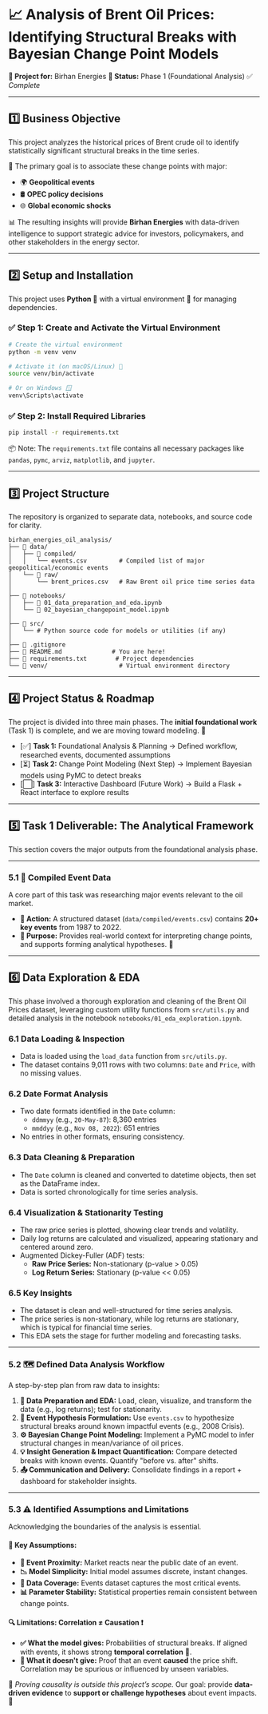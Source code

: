 # 📈 **Analysis of Brent Oil Prices: Identifying Structural Breaks with Bayesian Change Point Models**

**🏢 Project for:** Birhan Energies
**📌 Status:** Phase 1 (Foundational Analysis) ✅ *Complete*

---

## 1️⃣ **Business Objective**

This project analyzes the historical prices of Brent crude oil to identify statistically significant structural breaks in the time series.

🎯 The primary goal is to associate these change points with major:

* 🌍 **Geopolitical events**
* 🛢️ **OPEC policy decisions**
* 🌐 **Global economic shocks**

📊 The resulting insights will provide **Birhan Energies** with data-driven intelligence to support strategic advice for investors, policymakers, and other stakeholders in the energy sector.

---

## 2️⃣ **Setup and Installation**

This project uses **Python 🐍** with a virtual environment 🧪 for managing dependencies.

### ✅ Step 1: Create and Activate the Virtual Environment

```bash
# Create the virtual environment
python -m venv venv

# Activate it (on macOS/Linux) 🐧
source venv/bin/activate

# Or on Windows 🪟
venv\Scripts\activate
```

### ✅ Step 2: Install Required Libraries

```bash
pip install -r requirements.txt
```

📦 Note: The `requirements.txt` file contains all necessary packages like `pandas`, `pymc`, `arviz`, `matplotlib`, and `jupyter`.

---

## 3️⃣ **Project Structure**

The repository is organized to separate data, notebooks, and source code for clarity.

```
birhan_energies_oil_analysis/
├── 📂 data/
│   ├── 📄 compiled/
│   │   └── events.csv         # Compiled list of major geopolitical/economic events
│   └── 📄 raw/
│       └── brent_prices.csv   # Raw Brent oil price time series data
│
├── 📂 notebooks/
│   ├── 📓 01_data_preparation_and_eda.ipynb
│   └── 📓 02_bayesian_changepoint_model.ipynb
│
├── 📂 src/
│   └── # Python source code for models or utilities (if any)
│
├── 📜 .gitignore
├── 📜 README.md              # You are here!
├── 📜 requirements.txt        # Project dependencies
└── 🧪 venv/                    # Virtual environment directory
```

---

## 4️⃣ **Project Status & Roadmap**

The project is divided into three main phases. The **initial foundational work** (Task 1) is complete, and we are moving toward modeling. 🚀

* \[✅] **Task 1:** Foundational Analysis & Planning
    → Defined workflow, researched events, documented assumptions
* \[⏳] **Task 2:** Change Point Modeling (Next Step)
    → Implement Bayesian models using PyMC to detect breaks
* \[⬜] **Task 3:** Interactive Dashboard (Future Work)
    → Build a Flask + React interface to explore results

---

## 5️⃣ **Task 1 Deliverable: The Analytical Framework**

This section covers the major outputs from the foundational analysis phase.

---

### 5.1 📅 **Compiled Event Data**

A core part of this task was researching major events relevant to the oil market.

* **📂 Action:** A structured dataset (`data/compiled/events.csv`) contains **20+ key events** from 1987 to 2022.
* **📌 Purpose:** Provides real-world context for interpreting change points, and supports forming analytical hypotheses. 🧠

---

## 6️⃣ **Data Exploration & EDA**

This phase involved a thorough exploration and cleaning of the Brent Oil Prices dataset, leveraging custom utility functions from `src/utils.py` and detailed analysis in the notebook `notebooks/01_eda_exploration.ipynb`.

### 6.1 **Data Loading & Inspection**

- Data is loaded using the `load_data` function from `src/utils.py`.
- The dataset contains 9,011 rows with two columns: `Date` and `Price`, with no missing values.

### 6.2 **Date Format Analysis**

- Two date formats identified in the `Date` column:
    - `ddmmyy` (e.g., `20-May-87`): 8,360 entries
    - `mmddyy` (e.g., `Nov 08, 2022`): 651 entries
- No entries in other formats, ensuring consistency.

### 6.3 **Data Cleaning & Preparation**

- The `Date` column is cleaned and converted to datetime objects, then set as the DataFrame index.
- Data is sorted chronologically for time series analysis.

### 6.4 **Visualization & Stationarity Testing**

- The raw price series is plotted, showing clear trends and volatility.
- Daily log returns are calculated and visualized, appearing stationary and centered around zero.
- Augmented Dickey-Fuller (ADF) tests:
    - **Raw Price Series:** Non-stationary (p-value > 0.05)
    - **Log Return Series:** Stationary (p-value << 0.05)

### 6.5 **Key Insights**

- The dataset is clean and well-structured for time series analysis.
- The price series is non-stationary, while log returns are stationary, which is typical for financial time series.
- This EDA sets the stage for further modeling and forecasting tasks.

---

### 5.2 🗺️ **Defined Data Analysis Workflow**

A step-by-step plan from raw data to insights:

1. **🧹 Data Preparation and EDA:**
     Load, clean, visualize, and transform the data (e.g., log returns); test for stationarity.
2. **🤔 Event Hypothesis Formulation:**
     Use `events.csv` to hypothesize structural breaks around known impactful events (e.g., 2008 Crisis).
3. **⚙️ Bayesian Change Point Modeling:**
     Implement a PyMC model to infer structural changes in mean/variance of oil prices.
4. **💡 Insight Generation & Impact Quantification:**
     Compare detected breaks with known events. Quantify "before vs. after" shifts.
5. **📤 Communication and Delivery:**
     Consolidate findings in a report + dashboard for stakeholder insights.

---

### 5.3 ⚠️ **Identified Assumptions and Limitations**

Acknowledging the boundaries of the analysis is essential.

#### 🔑 Key Assumptions:

* **📅 Event Proximity:** Market reacts near the public date of an event.
* **📉 Model Simplicity:** Initial model assumes discrete, instant changes.
* **🧾 Data Coverage:** Events dataset captures the most critical events.
* **📊 Parameter Stability:** Statistical properties remain consistent between change points.

#### 🔍 Limitations: Correlation ≠ Causation ❗️

* **✅ What the model gives:**
    Probabilities of structural breaks. If aligned with events, it shows strong **temporal correlation** 🔗.
* **🚫 What it doesn't give:**
    Proof that an event **caused** the price shift. Correlation may be spurious or influenced by unseen variables.

🔬 *Proving causality is outside this project’s scope.*
Our goal: provide **data-driven evidence** to **support or challenge hypotheses** about event impacts. 🎯